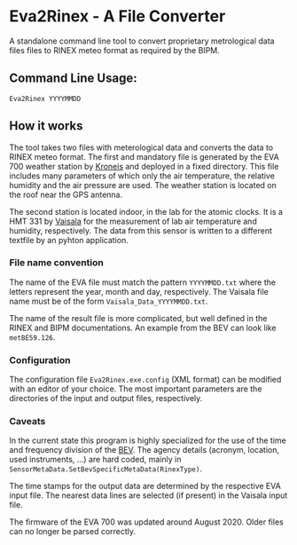 Eva2Rinex - A File Converter
======================

A standalone command line tool to convert proprietary metrological data files files to RINEX meteo format as required by the BIPM.

## Command Line Usage:

```
Eva2Rinex YYYYMMDD
```

## How it works

The tool takes two files with meterological data and converts the data to RINEX meteo format. The first and mandatory file is generated by the EVA 700 weather station by [Kroneis](http://www.kroneis.at) and deployed in a fixed directory. This file includes many parameters of which only the air temperature, the relative humidity and the air pressure are used. The weather station is located on the roof near the GPS antenna. 

The second station is located indoor, in the lab for the atomic clocks. It is a HMT 331 by [Vaisala](http://www.vaisala.com) for the measurement of lab air temperature and humidity, respectively. The data from this sensor is written to a different textfile by an pyhton application.

### File name convention

The name of the EVA file must match the pattern `YYYYMMDD.txt` where the letters represent the year, month and day, respectively. The Vaisala file name must be of the form `Vaisala_Data_YYYYMMDD.txt`.

The name of the result file is more complicated, but well defined in the RINEX and BIPM documentations. An example from the BEV can look like `metBE59.126`.

### Configuration

The configuration file `Eva2Rinex.exe.config` (XML format) can be modified with an editor of your choice. The most important parameters are the directories of the input and output files, respectively.

### Caveats

In the current state this program is highly specialized for the use of the time and frequency division of the [BEV](http://www.bev.gv.at). The agency details (acronym, location, used instruments, ...) are hard coded, mainly in `SensorMetaData.SetBevSpecificMetaData(RinexType)`.

The time stamps for the output data are determined by the respective EVA input file. The nearest data lines are selected (if present) in the Vaisala input file.

The firmware of the EVA 700 was updated around August 2020. Older files can no longer be parsed correctly.
